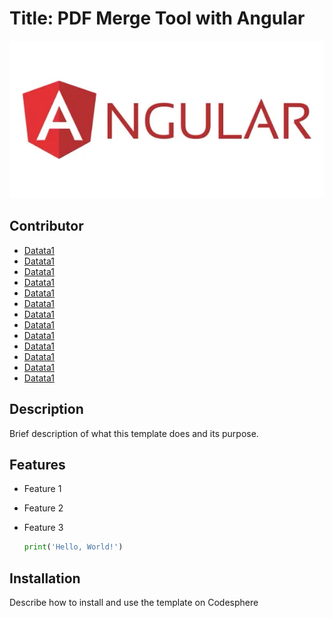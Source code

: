 # Title: PDF Merge Tool with Angular

![Template Preview](https://raw.githubusercontent.com/codesphere-community/angular/main/angular.webp)

## Contributor

- [Datata1](https://github.com/Datata1)
- [Datata1](https://github.com/Datata1)
- [Datata1](https://github.com/Datata1)
- [Datata1](https://github.com/Datata1)
- [Datata1](https://github.com/Datata1)
- [Datata1](https://github.com/Datata1)
- [Datata1](https://github.com/Datata1)
- [Datata1](https://github.com/Datata1)
- [Datata1](https://github.com/Datata1)
- [Datata1](https://github.com/Datata1)
- [Datata1](https://github.com/Datata1)
- [Datata1](https://github.com/Datata1)
- [Datata1](https://github.com/Datata1)

## Description

Brief description of what this template does and its purpose.

## Features

- Feature 1
- Feature 2
- Feature 3

  ```python
  print('Hello, World!')
  ```

## Installation

Describe how to install and use the template on Codesphere


